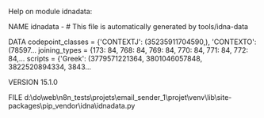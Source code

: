 Help on module idnadata:

NAME
    idnadata - # This file is automatically generated by tools/idna-data

DATA
    codepoint_classes = {'CONTEXTJ': (35235911704590,), 'CONTEXTO': (78597...
    joining_types = {173: 84, 768: 84, 769: 84, 770: 84, 771: 84, 772: 84,...
    scripts = {'Greek': (3779571221364, 3801046057848, 3822520894334, 3843...

VERSION
    15.1.0

FILE
    d:\do\web\n8n_tests\projets\email_sender_1\projet\venv\lib\site-packages\pip\_vendor\idna\idnadata.py


